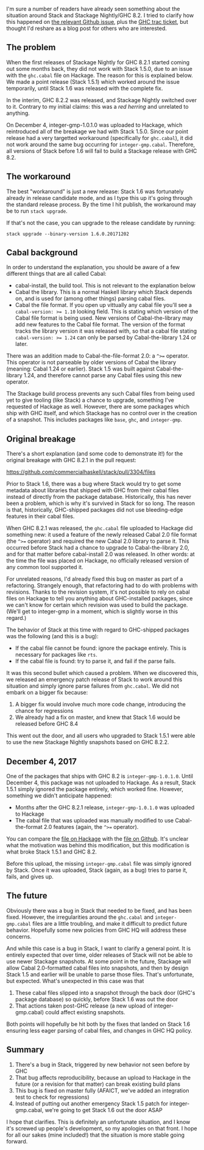 I'm sure a number of readers have already seen something about the
situation around Stack and Stackage Nightly/GHC 8.2. I tried to
clarify how this happened on
[the relevant Github issue](https://github.com/commercialhaskell/stack/issues/3624),
plus the
[GHC trac ticket](https://ghc.haskell.org/trac/ghc/ticket/14558), but
thought I'd reshare as a blog post for others who are interested.

## The problem

When the first releases of Stackage Nightly for GHC 8.2.1 started
coming out some months back, they did not work with Stack 1.5.0, due
to an issue with the `ghc.cabal` file on Hackage. The reason for this
is explained below. We made a point release (Stack 1.5.1) which worked
around the issue temporarily, until Stack 1.6 was released with the
complete fix.

In the interim, GHC 8.2.2 was released, and Stackage Nightly switched
over to it. Contrary to my initial claims: this was a _red herring_
and unrelated to anything.

On December 4, integer-gmp-1.0.1.0 was uploaded to Hackage, which
reintroduced all of the breakage we had with Stack 1.5.0. Since our
point release had a very targetted workaround (specifically for
`ghc.cabal`), it did not work around the same bug occurring for
`integer-gmp.cabal`. Therefore, all versions of Stack before 1.6 will
fail to build a Stackage release with GHC 8.2.

## The workaround

The best "workaround" is just a new release: Stack 1.6 was fortunately
already in release candidate mode, and as I type this up it's going
through the standard release process. By the time I hit publish, the
workaround may be to run `stack upgrade`.

If that's not the case, you can upgrade to the release candidate by
running:

    stack upgrade --binary-version 1.6.0.20171202

## Cabal background

In order to understand the explanation, you should be aware of a few
different things that are all called Cabal:

* cabal-install, the build tool. This is not relevant to the
  explanation below
* Cabal the library. This is a normal Haskell library which Stack
  depends on, and is used for (among other things) parsing cabal
  files.
* Cabal the file format. If you open up vittually any cabal file
  you'll see a `cabal-version: >= 1.10` looking field. This is stating
  which version of the Cabal file format is being used. New versions
  of Cabal-the-library may add new features to the Cabal file
  format. The version of the format tracks the library version it was
  released with, so that a cabal file stating `cabal-version: >= 1.24`
  can only be parsed by Cabal-the-library 1.24 or later.

There was an addition made to Cabal-the-file-format 2.0: a `^>=`
operator. This operator is not parseable by older versions of Cabal
the library (meaning: Cabal 1.24 or earlier). Stack 1.5 was built
against Cabal-the-library 1.24, and therefore cannot parse any Cabal
files using this new operator.

The Stackage build process prevents any such Cabal files from being
used yet to give tooling (like Stack) a chance to upgrade, something
I've requested of Hackage as well. However, there are some packages
which ship with GHC itself, and which Stackage has no control over in
the creation of a snapshot. This includes packages like `base`, `ghc`,
and `integer-gmp`.

## Original breakage

There's a short explanation (and some code to demonstrate it!) for the
original breakage with GHC 8.2.1 in the pull request:

<https://github.com/commercialhaskell/stack/pull/3304/files>

Prior to Stack 1.6, there was a bug where Stack would try to get some
metadata about libraries that shipped with GHC from their cabal files
instead of directly from the package database. Historically, this has
never been a problem, which is why it's survived in Stack for so
long. The reason is that, historically, GHC-shipped packages did not
use bleeding-edge features in their cabal files.

When GHC 8.2.1 was released, the `ghc.cabal` file uploaded to Hackage
did something new: it used a feature of the newly released Cabal 2.0
file format (the `^>=` operator) and required the new Cabal 2.0
library to parse it. This occurred before Stack had a chance to
upgrade to Cabal-the-library 2.0, and for that matter before
cabal-install 2.0 was released. In other words: at the time the file
was placed on Hackage, no officially released version of any common
tool supported it.

For unrelated reasons, I'd already fixed this bug on master as part of
a refactoring. Strangely enough, that refactoring had to do with
problems with revisions. Thanks to the revision system, it's not
possible to rely on cabal files on Hackage to tell you anything about
GHC-installed packages, since we can't know for certain which revision
was used to build the package. (We'll get to integer-gmp in a moment,
which is slightly worse in this regard.)

The behavior of Stack at this time with regard to GHC-shipped packages
was the following (and this is a bug):

* If the cabal file cannot be found: ignore the package entirely. This
  is necessary for packages like `rts`.
* If the cabal file is found: try to parse it, and fail if the parse
  fails.

It was this second bullet which caused a problem. When we discovered
this, we released an emergency patch release of Stack to work around
this situation and simply ignore parse failures from `ghc.cabal`. We
did not embark on a bigger fix because:

1. A bigger fix would involve much more code change, introducing the
   chance for regressions
2. We already had a fix on master, and knew that Stack 1.6 would be
   released before GHC 8.4

This went out the door, and all users who upgraded to Stack 1.5.1 were
able to use the new Stackage Nightly snapshots based on GHC 8.2.2.

## December 4, 2017

One of the packages that ships with GHC 8.2 is
`integer-gmp-1.0.1.0`. Until December 4, this package was not uploaded
to Hackage. As a result, Stack 1.5.1 simply ignored the package
entirely, which worked fine. However, something we didn't anticipate
happened:

* Months after the GHC 8.2.1 release, `integer-gmp-1.0.1.0` was
  uploaded to Hackage
* The cabal file that was uploaded was manually modified to use
  Cabal-the-format 2.0 features (again, the `^>=` operator).

You can compare the
[file on Hackage](http://hackage.haskell.org/package/integer-gmp-1.0.1.0/integer-gmp.cabal)
with the
[file on Github](https://github.com/ghc/ghc/blob/ghc-8.2.2-release/libraries/integer-gmp/integer-gmp.cabal). It's
unclear what the motivation was behind this modification, but this
modification is what broke Stack 1.5.1 and GHC 8.2.

Before this upload, the missing `integer-gmp.cabal` file was simply
ignored by Stack. Once it was uploaded, Stack (again, as a bug) tries
to parse it, fails, and gives up.

## The future

Obviously there was a bug in Stack that needed to be fixed, and has
been fixed. However, the irregularities around the `ghc.cabal` and
`integer-gmp.cabal` files are a little troubling, and make it
difficult to predict future behavior. Hopefully some new policies from
GHC HQ will address these concerns.

And while this case is a bug in Stack, I want to clarify a general
point. It is entirely expected that over time, older releases of Stack
will not be able to use newer Stackage snapshots. At some point in the
future, Stackage will allow Cabal 2.0-formatted cabal files into
snapshots, and then by design Stack 1.5 and earlier will be unable to
parse those files. That's unfortunate, but expected. What's unexpected
in this case was that

1. These cabal files slipped into a snapshot through the back door
   (GHC's package database) so quickly, before Stack 1.6 was out the
   door
2. That actions taken post-GHC release (a new upload of
   integer-gmp.cabal) could affect existing snapshots.

Both points will hopefully be hit both by the fixes that landed on
Stack 1.6 ensuring less eager parsing of cabal files, and changes in
GHC HQ policy.

## Summary

1. There's a bug in Stack, triggered by new behavior not seen before
   by GHC
2. That bug affects reproducibility, because an upload to Hackage in
   the future (or a revision for that matter) can break existing build
   plans
3. This bug is fixed on master fully (AFAICT, we've added an
   integration test to check for regressions)
4. Instead of putting out another emergency Stack 1.5 patch for
   integer-gmp.cabal, we're going to get Stack 1.6 out the door ASAP

I hope that clarifies. This is definitely an unfortunate situation,
and I know it's screwed up people's development, so my apologies on
that front. I hope for all our sakes (mine included!) that the
situation is more stable going forward.

